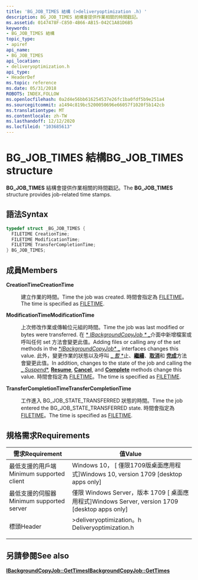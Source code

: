 ```yaml
---
title: 'BG_JOB_TIMES 結構 (>deliveryoptimization .h) '
description: BG_JOB_TIMES 結構會提供作業相關的時間戳記。
ms.assetid: 0147478F-C850-4B66-AB15-042C1A81D6B5
keywords:
- BG_JOB_TIMES 結構
topic_type:
- apiref
api_name:
- BG_JOB_TIMES
api_location:
- deliveryoptimization.h
api_type:
- HeaderDef
ms.topic: reference
ms.date: 05/31/2018
ROBOTS: INDEX,FOLLOW
ms.openlocfilehash: 0a2d4e56bb616254537e26fc1ba0fdf5b9e251a4
ms.sourcegitcommit: a1494c819bc5200050696e66057f1020f5b142cb
ms.translationtype: MT
ms.contentlocale: zh-TW
ms.lasthandoff: 12/12/2020
ms.locfileid: "103685613"
---
```

# <a name="bg_job_times-structure"></a><span data-ttu-id="f2e02-104">BG_JOB_TIMES 結構</span><span class="sxs-lookup"><span data-stu-id="f2e02-104">BG_JOB_TIMES structure</span></span>

<span data-ttu-id="f2e02-105">**BG_JOB_TIMES** 結構會提供作業相關的時間戳記。</span><span class="sxs-lookup"><span data-stu-id="f2e02-105">The **BG_JOB_TIMES** structure provides job-related time stamps.</span></span>

## <a name="syntax"></a><span data-ttu-id="f2e02-106">語法</span><span class="sxs-lookup"><span data-stu-id="f2e02-106">Syntax</span></span>


```C++
typedef struct _BG_JOB_TIMES {
  FILETIME CreationTime;
  FILETIME ModificationTime;
  FILETIME TransferCompletionTime;
} BG_JOB_TIMES;
```



## <a name="members"></a><span data-ttu-id="f2e02-107">成員</span><span class="sxs-lookup"><span data-stu-id="f2e02-107">Members</span></span>

<dl> <dt>

<span data-ttu-id="f2e02-108">**CreationTime**</span><span class="sxs-lookup"><span data-stu-id="f2e02-108">**CreationTime**</span></span>
</dt> <dd>

<span data-ttu-id="f2e02-109">建立作業的時間。</span><span class="sxs-lookup"><span data-stu-id="f2e02-109">Time the job was created.</span></span> <span data-ttu-id="f2e02-110">時間會指定為 [FILETIME](/windows/win32/api/minwinbase/ns-minwinbase-filetime)。</span><span class="sxs-lookup"><span data-stu-id="f2e02-110">The time is specified as [FILETIME](/windows/win32/api/minwinbase/ns-minwinbase-filetime).</span></span>

</dd> <dt>

<span data-ttu-id="f2e02-111">**ModificationTime**</span><span class="sxs-lookup"><span data-stu-id="f2e02-111">**ModificationTime**</span></span>
</dt> <dd>

<span data-ttu-id="f2e02-112">上次修改作業或傳輸位元組的時間。</span><span class="sxs-lookup"><span data-stu-id="f2e02-112">Time the job was last modified or bytes were transferred.</span></span> <span data-ttu-id="f2e02-113">在 [ \* *IBackgroundCopyJob \** _](/previous-versions//mt811348(v=vs.85))介面中新增檔案或呼叫任何 set 方法會變更此值。</span><span class="sxs-lookup"><span data-stu-id="f2e02-113">Adding files or calling any of the set methods in the [\**IBackgroundCopyJob\** _](/previous-versions//mt811348(v=vs.85)) interfaces changes this value.</span></span> <span data-ttu-id="f2e02-114">此外，變更作業的狀態以及呼叫 [_ *暫* \*](ibackgroundcopyjob-suspend.md)止、[**繼續**](ibackgroundcopyjob-resume.md)、[**取消**](ibackgroundcopyjob-cancel.md)和 [**完成**](ibackgroundcopyjob-complete.md)方法會變更此值。</span><span class="sxs-lookup"><span data-stu-id="f2e02-114">In addition, changes to the state of the job and calling the [_ *Suspend*\*](ibackgroundcopyjob-suspend.md), [**Resume**](ibackgroundcopyjob-resume.md), [**Cancel**](ibackgroundcopyjob-cancel.md), and [**Complete**](ibackgroundcopyjob-complete.md) methods change this value.</span></span> <span data-ttu-id="f2e02-115">時間會指定為 [FILETIME](/windows/win32/api/minwinbase/ns-minwinbase-filetime)。</span><span class="sxs-lookup"><span data-stu-id="f2e02-115">The time is specified as [FILETIME](/windows/win32/api/minwinbase/ns-minwinbase-filetime).</span></span>

</dd> <dt>

<span data-ttu-id="f2e02-116">**TransferCompletionTime**</span><span class="sxs-lookup"><span data-stu-id="f2e02-116">**TransferCompletionTime**</span></span>
</dt> <dd>

<span data-ttu-id="f2e02-117">工作進入 BG_JOB_STATE_TRANSFERRED 狀態的時間。</span><span class="sxs-lookup"><span data-stu-id="f2e02-117">Time the job entered the BG_JOB_STATE_TRANSFERRED state.</span></span> <span data-ttu-id="f2e02-118">時間會指定為 [FILETIME](/windows/win32/api/minwinbase/ns-minwinbase-filetime)。</span><span class="sxs-lookup"><span data-stu-id="f2e02-118">The time is specified as [FILETIME](/windows/win32/api/minwinbase/ns-minwinbase-filetime).</span></span>

</dd> </dl>

## <a name="requirements"></a><span data-ttu-id="f2e02-119">規格需求</span><span class="sxs-lookup"><span data-stu-id="f2e02-119">Requirements</span></span>



| <span data-ttu-id="f2e02-120">需求</span><span class="sxs-lookup"><span data-stu-id="f2e02-120">Requirement</span></span> | <span data-ttu-id="f2e02-121">值</span><span class="sxs-lookup"><span data-stu-id="f2e02-121">Value</span></span> |
|-------------------------------------|---------------------------------------------------------------------------------------------------|
| <span data-ttu-id="f2e02-122">最低支援的用戶端</span><span class="sxs-lookup"><span data-stu-id="f2e02-122">Minimum supported client</span></span><br/> | <span data-ttu-id="f2e02-123">Windows 10， \[ 僅限1709版桌面應用程式\]</span><span class="sxs-lookup"><span data-stu-id="f2e02-123">Windows 10, version 1709 \[desktop apps only\]</span></span><br/>                                         |
| <span data-ttu-id="f2e02-124">最低支援的伺服器</span><span class="sxs-lookup"><span data-stu-id="f2e02-124">Minimum supported server</span></span><br/> | <span data-ttu-id="f2e02-125">僅限 Windows Server，版本 1709 \[ 桌面應用程式\]</span><span class="sxs-lookup"><span data-stu-id="f2e02-125">Windows Server, version 1709 \[desktop apps only\]</span></span><br/>                                     |
| <span data-ttu-id="f2e02-126">標頭</span><span class="sxs-lookup"><span data-stu-id="f2e02-126">Header</span></span><br/>                   | <dl> <span data-ttu-id="f2e02-127"><dt>>deliveryoptimization。h</dt></span><span class="sxs-lookup"><span data-stu-id="f2e02-127"><dt>Deliveryoptimization.h</dt></span></span> </dl> |



## <a name="see-also"></a><span data-ttu-id="f2e02-128">另請參閱</span><span class="sxs-lookup"><span data-stu-id="f2e02-128">See also</span></span>

<dl> <dt>

[<span data-ttu-id="f2e02-129">**IBackgroundCopyJob::GetTimes**</span><span class="sxs-lookup"><span data-stu-id="f2e02-129">**IBackgroundCopyJob::GetTimes**</span></span>](ibackgroundcopyjob-gettimes.md)
</dt> </dl>

 

